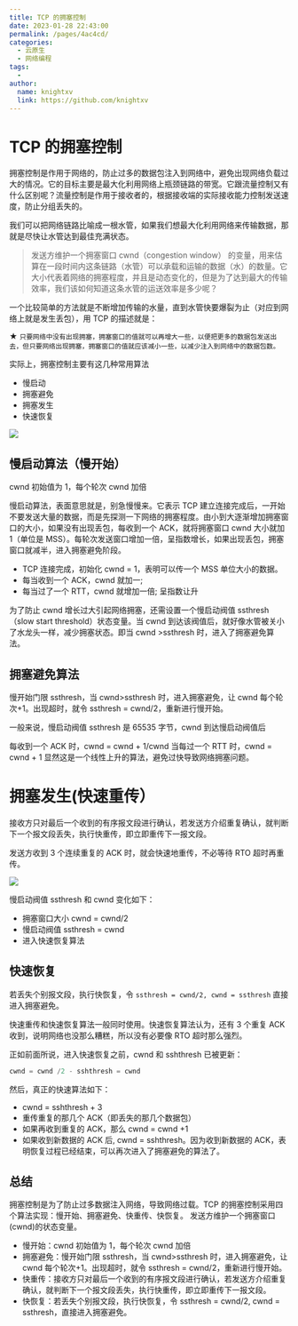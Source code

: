 ```yaml
---
title: TCP 的拥塞控制
date: 2023-01-28 22:43:00
permalink: /pages/4ac4cd/
categories:
  - 云原生
  - 网络编程
tags:
  - 
author: 
  name: knightxv
  link: https://github.com/knightxv
---
```

# TCP 的拥塞控制

拥塞控制是作用于网络的，防止过多的数据包注入到网络中，避免出现网络负载过大的情况。它的目标主要是最大化利用网络上瓶颈链路的带宽。它跟流量控制又有什么区别呢？流量控制是作用于接收者的，根据接收端的实际接收能力控制发送速度，防止分组丢失的。

我们可以把网络链路比喻成一根水管，如果我们想最大化利用网络来传输数据，那就是尽快让水管达到最佳充满状态。

> 发送方维护一个拥塞窗口 cwnd（congestion window） 的变量，用来估算在一段时间内这条链路（水管）可以承载和运输的数据（水）的数量。它大小代表着网络的拥塞程度，并且是动态变化的，但是为了达到最大的传输效率，我们该如何知道这条水管的运送效率是多少呢？

一个比较简单的方法就是不断增加传输的水量，直到水管快要爆裂为止（对应到网络上就是发生丢包），用 TCP 的描述就是：

★ `只要网络中没有出现拥塞，拥塞窗口的值就可以再增大一些，以便把更多的数据包发送出去，但只要网络出现拥塞，拥塞窗口的值就应该减小一些，以减少注入到网络中的数据包数。`

实际上，拥塞控制主要有这几种常用算法

-   慢启动
-   拥塞避免
-   拥塞发生
-   快速恢复

![](https://cdn.staticaly.com/gh/knightxv/image-hosting@master/20230128/7.403hsc84mqi0.webp)

## 慢启动算法（慢开始）

cwnd 初始值为 1，每个轮次 cwnd 加倍

慢启动算法，表面意思就是，别急慢慢来。它表示 TCP 建立连接完成后，一开始不要发送大量的数据，而是先探测一下网络的拥塞程度。由小到大逐渐增加拥塞窗口的大小，如果没有出现丢包，每收到一个 ACK，就将拥塞窗口 cwnd 大小就加 1（单位是 MSS）。每轮次发送窗口增加一倍，呈指数增长，如果出现丢包，拥塞窗口就减半，进入拥塞避免阶段。

-   TCP 连接完成，初始化 cwnd = 1，表明可以传一个 MSS 单位大小的数据。
-   每当收到一个 ACK，cwnd 就加一;
-   每当过了一个 RTT，cwnd 就增加一倍; 呈指数让升

为了防止 cwnd 增长过大引起网络拥塞，还需设置一个慢启动阀值 ssthresh（slow start threshold）状态变量。当 cwnd 到达该阀值后，就好像水管被关小了水龙头一样，减少拥塞状态。即当 cwnd >ssthresh 时，进入了拥塞避免算法。

## 拥塞避免算法

慢开始门限 ssthresh，当 cwnd>ssthresh 时，进入拥塞避免，让 cwnd 每个轮次+1。出现超时，就令 ssthresh = cwnd/2，重新进行慢开始。

一般来说，慢启动阀值 ssthresh 是 65535 字节，cwnd 到达慢启动阀值后

每收到一个 ACK 时，cwnd = cwnd + 1/cwnd
当每过一个 RTT 时，cwnd = cwnd + 1
显然这是一个线性上升的算法，避免过快导致网络拥塞问题。

# 拥塞发生(快速重传）

接收方只对最后一个收到的有序报文段进行确认，若发送方介绍重复确认，就判断下一个报文段丢失，执行快重传，即立即重传下一报文段。

发送方收到 3 个连续重复的 ACK 时，就会快速地重传，不必等待 RTO 超时再重传。

![](https://cdn.staticaly.com/gh/knightxv/image-hosting@master/20230128/8.7eleg9tzwq80.webp)

慢启动阀值 ssthresh 和 cwnd 变化如下：

-   拥塞窗口大小 cwnd = cwnd/2
-   慢启动阀值 ssthresh = cwnd
-   进入快速恢复算法

## 快速恢复

若丢失个别报文段，执行快恢复，令
`ssthresh = cwnd/2, cwnd = ssthresh`
直接进入拥塞避免。

快速重传和快速恢复算法一般同时使用。快速恢复算法认为，还有 3 个重复 ACK 收到，说明网络也没那么糟糕，所以没有必要像 RTO 超时那么强烈。

正如前面所说，进入快速恢复之前，cwnd 和 sshthresh 已被更新：

```c
cwnd = cwnd /2 - sshthresh = cwnd
```

然后，真正的快速算法如下：

-   cwnd = sshthresh + 3
-   重传重复的那几个 ACK（即丢失的那几个数据包）
-   如果再收到重复的 ACK，那么 cwnd = cwnd +1
-   如果收到新数据的 ACK 后, cwnd = sshthresh。因为收到新数据的 ACK，表明恢复过程已经结束，可以再次进入了拥塞避免的算法了。

## 总结

拥塞控制是为了防止过多数据注入网络，导致网络过载。TCP 的拥塞控制采用四个算法实现：慢开始、拥塞避免、快重传、快恢复。 发送方维护一个拥塞窗口(cwnd)的状态变量。

-   慢开始：cwnd 初始值为 1，每个轮次 cwnd 加倍
-   拥塞避免：慢开始门限 ssthresh，当 cwnd>ssthresh 时，进入拥塞避免，让 cwnd 每个轮次+1。出现超时，就令 ssthresh = cwnd/2，重新进行慢开始。
-   快重传：接收方只对最后一个收到的有序报文段进行确认，若发送方介绍重复确认，就判断下一个报文段丢失，执行快重传，即立即重传下一报文段。
-   快恢复：若丢失个别报文段，执行快恢复，令 ssthresh = cwnd/2, cwnd = ssthresh，直接进入拥塞避免。
